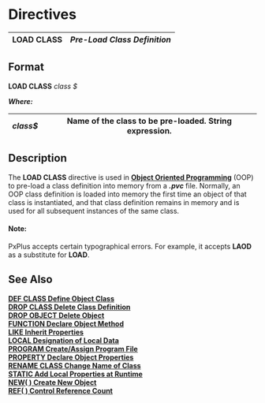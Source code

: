 # Directives

**LOAD CLASS** |  **_Pre-Load Class Definition_**  
---|---  
  
##  Format

**LOAD CLASS** _class_ _$_  
  
**_Where:_**

_class$_ |  Name of the class to be pre-loaded. String expression.  
---|---  
  
##  Description

The **LOAD CLASS** directive is used in **[Object Oriented Programming](../PxPlus%20User%20Guide/Object-Oriented%20PxPlus/Introduction.md)** (OOP) to pre-load a class definition into memory from a **_.pvc_** file. Normally, an OOP class definition is loaded into memory the first time an object of that class is instantiated, and that class definition remains in memory and is used for all subsequent instances of the same class.

#### **Note:**  
PxPlus accepts certain typographical errors. For example, it accepts **LAOD** as a substitute for **LOAD**.

##  See Also

**[DEF CLASS Define Object Class](def_class.md)**  
**[DROP CLASS Delete Class Definition](drop_class.md)**  
**[DROP OBJECT Delete Object](drop_object.md)**  
**[FUNCTION Declare Object Method](function.md)**  
**[LIKE Inherit Properties](like.md)**  
**[LOCAL Designation of Local Data](local.md)**  
**[PROGRAM Create/Assign Program File](program.md)**  
**[PROPERTY Declare Object Properties](property.md)**  
**[RENAME CLASS Change Name of Class](rename_class.md)**  
**[STATIC Add Local Properties at Runtime](static.md)**  
**[NEW( ) Create New Object](../functions/new.md)**  
**[REF( ) Control Reference Count](../functions/ref.md)**
